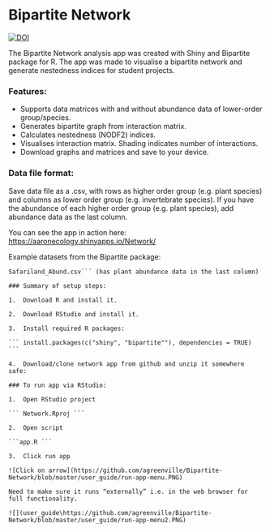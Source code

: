 # Bipartite Network  
[![DOI](https://zenodo.org/badge/DOI/10.5281/zenodo.1205201.svg)](https://doi.org/10.5281/zenodo.1205201)

The Bipartite Network analysis app was created with Shiny and Bipartite package for R. The app was made to visualise a bipartite network  and generate nestedness indices for student projects.

### Features:
- Supports data matrices with and without abundance data of lower-order group/species.
- Generates bipartite graph from interaction matrix.
- Calculates nestedness (NODF2) indices.
- Visualises interaction matrix. Shading indicates number of interactions.
- Download graphs and matrices and save to your device.

### Data file format:

Save data file as a .csv, with rows as higher order group (e.g. plant species) and columns as lower order group (e.g. invertebrate species). If you have the abundance of each higher order group (e.g. plant species), add abundance data as the last column.

You can see the app in action here: https://aaronecology.shinyapps.io/Network/  
  
Example datasets from the Bipartite package:

```Safariland.csv  
Safariland_Abund.csv``` (has plant abundance data in the last column)  

### Summary of setup steps:

1.	Download R and install it.  

2.	Download RStudio and install it.  

3.	Install required R packages:

``` install.packages(c("shiny", "bipartite""), dependencies = TRUE) ```

4.	Download/clone network app from github and unzip it somewhere safe:

### To run app via RStudio: 

1.	Open RStudio project 

``` Network.Rproj ```

2.	Open script  

```app.R ```

3.	Click run app 

![Click on arrow](https://github.com/agreenville/Bipartite-Network/blob/master/user_guide/run-app-menu.PNG)

Need to make sure it runs “externally” i.e. in the web browser for full functionality.

![](user_guide\https://github.com/agreenville/Bipartite-Network/blob/master/user_guide/run-app-menu2.PNG) 




